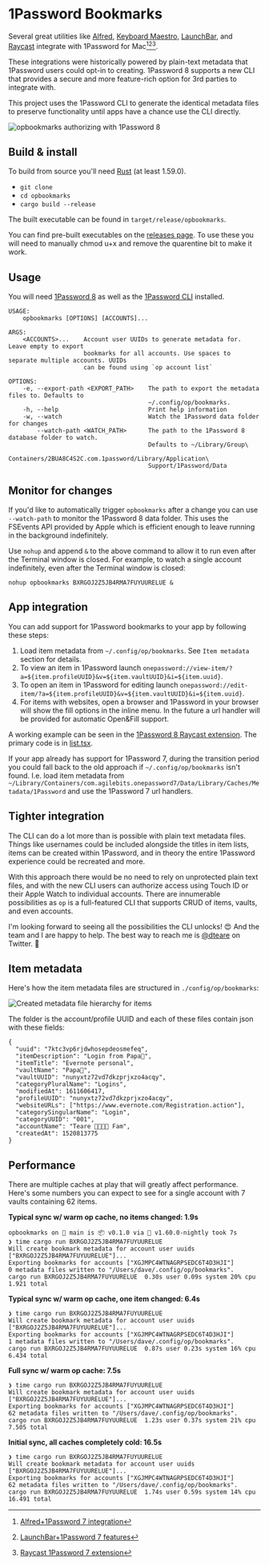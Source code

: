 # 1Password Bookmarks

Several great utilities like [Alfred](https://www.alfredapp.com), [Keyboard Maestro](https://www.keyboardmaestro.com/main/), [LaunchBar](https://www.obdev.at/products/launchbar/index.html), and [Raycast](https://www.raycast.com) integrate with 1Password for Mac[^1][^2][^3].

These integrations were historically powered by plain-text metadata that 1Password users could opt-in to creating. 1Password 8 supports a new CLI that provides a secure and more feature-rich option for 3rd parties to integrate with.

This project uses the 1Password CLI to generate the identical metadata files to preserve functionality until apps have a chance use the CLI directly.

![opbookmarks authorizing with 1Password 8](./images/opbookmarks.png)

## Build & install

To build from source you'll need [Rust](https://www.rust-lang.org) (at least 1.59.0).

- `git clone`
- `cd opbookmarks`
- `cargo build --release`

The built executable can be found in `target/release/opbookmarks`.

You can find pre-built executables on the [releases page](https://github.com/dteare/opbookmarks/releases). To use these you will need to manually chmod u+x and remove the quarentine bit to make it work.

## Usage

You will need [1Password 8](http://1password.com/downloads/mac/#beta-downloads) as well as the [1Password CLI](https://developer.1password.com/docs/cli) installed.

```
USAGE:
    opbookmarks [OPTIONS] [ACCOUNTS]...

ARGS:
    <ACCOUNTS>...    Account user UUIDs to generate metadata for. Leave empty to export
                     bookmarks for all accounts. Use spaces to separate multiple accounts. UUIDs
                     can be found using `op account list`

OPTIONS:
    -e, --export-path <EXPORT_PATH>    The path to export the metadata files to. Defaults to
                                       ~/.config/op/bookmarks.
    -h, --help                         Print help information
    -w, --watch                        Watch the 1Password data folder for changes
        --watch-path <WATCH_PATH>      The path to the 1Password 8 database folder to watch.
                                       Defaults to ~/Library/Group\
                                       Containers/2BUA8C4S2C.com.1password/Library/Application\
                                       Support/1Password/Data
```

## Monitor for changes

If you'd like to automatically trigger `opbookmarks` after a change you can use `--watch-path` to monitor the 1Password 8 data folder. This uses the FSEvents API provided by Apple which is efficient enough to leave running in the background indefinitely.

Use `nohup` and append `&` to the above command to allow it to run even after the Terminal window is closed. For example, to watch a single account indefinitely, even after the Terminal window is closed:

`nohup opbookmarks BXRGOJ2Z5JB4RMA7FUYUURELUE &`

## App integration

You can add support for 1Password bookmarks to your app by following these steps:

1. Load item metadata from `~/.config/op/bookmarks`. See `Item metadata` section for details.
2. To view an item in 1Password launch `onepassword://view-item/?a=${item.profileUUID}&v=${item.vaultUUID}&i=${item.uuid}`.
3. To open an item in 1Password for editing launch `onepassword://edit-item/?a=${item.profileUUID}&v=${item.vaultUUID}&i=${item.uuid}`.
4. For items with websites, open a browser and 1Password in your browser will show the fill options in the inline menu. In the future a url handler will be provided for automatic Open&Fill support.

A working example can be seen in the [1Password 8 Raycast extension](https://github.com/dteare/raycast-1password-extension). The primary code is in [list.tsx](https://github.com/dteare/raycast-1password-extension/blob/main/src/list.tsx).

If your app already has support for 1Password 7, during the transition period you could fall back to the old approach if `~/.config/op/bookmarks` isn't found. I.e. load item metadata from `~/Library/Containers/com.agilebits.onepassword7/Data/Library/Caches/Metadata/1Password` and use the 1Password 7 url handlers.

## Tighter integration

The CLI can do a lot more than is possible with plain text metadata files. Things like usernames could be included alongside the titles in item lists, items can be created within 1Password, and in theory the entire 1Password experience could be recreated and more.

With this approach there would be no need to rely on unprotected plain text files, and with the new CLI users can authorize access using Touch ID or their Apple Watch to individual accounts. There are innumerable possibilities as `op` is a full-featured CLI that supports CRUD of items, vaults, and even accounts.

I'm looking forward to seeing all the possibilities the CLI unlocks! 😍 And the team and I are happy to help. The best way to reach me is [@dteare](https://twitter.com/dteare) on Twitter. 🤗

## Item metadata

Here's how the item metadata files are structured in `./config/op/bookmarks`:

![Created metadata file hierarchy for items](./images/item-bookmark-metadata-files.png)

The folder is the account/profile UUID and each of these files contain json with these fields:

```
{
  "uuid": "7ktc3vp6rjdwhosepdeosmefeq",
  "itemDescription": "Login from Papa🐻",
  "itemTitle": "Evernote personal",
  "vaultName": "Papa🐻",
  "vaultUUID": "nunyxtz72vd7dkzprjxzo4acqy",
  "categoryPluralName": "Logins",
  "modifiedAt": 1611606417,
  "profileUUID": "nunyxtz72vd7dkzprjxzo4acqy",
  "websiteURLs": ["https://www.evernote.com/Registration.action"],
  "categorySingularName": "Login",
  "categoryUUID": "001",
  "accountName": "Teare 👨‍👩‍👧‍👦 Fam",
  "createdAt": 1520813775
}
```

## Performance

There are multiple caches at play that will greatly affect performance. Here's some numbers you can expect to see for a single account with 7 vaults containing 62 items.

**Typical sync w/ warm op cache, no items changed: 1.9s**

```
opbookmarks on  main is 📦 v0.1.0 via 🦀 v1.60.0-nightly took 7s
❯ time cargo run BXRGOJ2Z5JB4RMA7FUYUURELUE
Will create bookmark metadata for account user uuids ["BXRGOJ2Z5JB4RMA7FUYUURELUE"]...
Exporting bookmarks for accounts ["XGJMPC4WTNAGRPSEDC6T4D3HJI"]
0 metadata files written to "/Users/dave/.config/op/bookmarks".
cargo run BXRGOJ2Z5JB4RMA7FUYUURELUE  0.30s user 0.09s system 20% cpu 1.921 total
```

**Typical sync w/ warm op cache, one item changed: 6.4s**

```
❯ time cargo run BXRGOJ2Z5JB4RMA7FUYUURELUE
Will create bookmark metadata for account user uuids ["BXRGOJ2Z5JB4RMA7FUYUURELUE"]...
Exporting bookmarks for accounts ["XGJMPC4WTNAGRPSEDC6T4D3HJI"]
1 metadata files written to "/Users/dave/.config/op/bookmarks".
cargo run BXRGOJ2Z5JB4RMA7FUYUURELUE  0.87s user 0.23s system 16% cpu 6.434 total
```

**Full sync w/ warm op cache: 7.5s**

```
❯ time cargo run BXRGOJ2Z5JB4RMA7FUYUURELUE
Will create bookmark metadata for account user uuids ["BXRGOJ2Z5JB4RMA7FUYUURELUE"]...
Exporting bookmarks for accounts ["XGJMPC4WTNAGRPSEDC6T4D3HJI"]
62 metadata files written to "/Users/dave/.config/op/bookmarks".
cargo run BXRGOJ2Z5JB4RMA7FUYUURELUE  1.23s user 0.37s system 21% cpu 7.505 total
```

**Initial sync, all caches completely cold: 16.5s**

```
❯ time cargo run BXRGOJ2Z5JB4RMA7FUYUURELUE
Will create bookmark metadata for account user uuids ["BXRGOJ2Z5JB4RMA7FUYUURELUE"]...
Exporting bookmarks for accounts ["XGJMPC4WTNAGRPSEDC6T4D3HJI"]
62 metadata files written to "/Users/dave/.config/op/bookmarks".
cargo run BXRGOJ2Z5JB4RMA7FUYUURELUE  1.74s user 0.59s system 14% cpu 16.491 total
```

[^1]: [Alfred+1Password 7 integration](https://www.alfredapp.com/help/features/1password/)
[^2]: [LaunchBar+1Password 7 features](https://www.obdev.at/products/launchbar/features.html)
[^3]: [Raycast 1Password 7 extension](https://www.raycast.com/khasbilegt/1password7)

